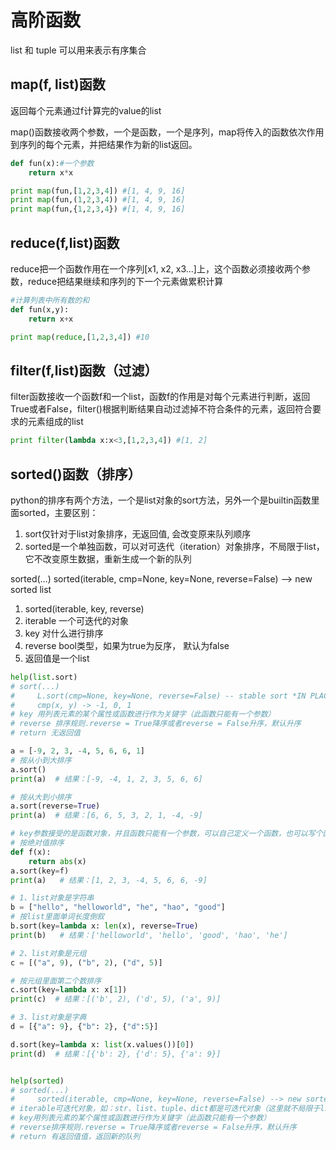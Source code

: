 # 高阶函数

list 和 tuple 可以用来表示有序集合


## map(f, list)函数
返回每个元素通过f计算完的value的list

map()函数接收两个参数，一个是函数，一个是序列，map将传入的函数依次作用到序列的每个元素，并把结果作为新的list返回。
```python
def fun(x):#一个参数
    return x*x

print map(fun,[1,2,3,4]) #[1, 4, 9, 16]
print map(fun,(1,2,3,4)) #[1, 4, 9, 16]
print map(fun,{1,2,3,4}) #[1, 4, 9, 16]
```

## reduce(f,list)函数
reduce把一个函数作用在一个序列[x1, x2, x3...]上，这个函数必须接收两个参数，reduce把结果继续和序列的下一个元素做累积计算

```python
#计算列表中所有数的和
def fun(x,y):
    return x+x

print map(reduce,[1,2,3,4]) #10
```
## filter(f,list)函数（过滤）
filter函数接收一个函数f和一个list，函数f的作用是对每个元素进行判断，返回True或者False，filter()根据判断结果自动过滤掉不符合条件的元素，返回符合要求的元素组成的list

```python
print filter(lambda x:x<3,[1,2,3,4]) #[1, 2]
```
## sorted()函数（排序）
python的排序有两个方法，一个是list对象的sort方法，另外一个是builtin函数里面sorted，主要区别：

1. sort仅针对于list对象排序，无返回值, 会改变原来队列顺序
1. sorted是一个单独函数，可以对可迭代（iteration）对象排序，不局限于list，它不改变原生数据，重新生成一个新的队列
    
sorted(...)
    sorted(iterable, cmp=None, key=None, reverse=False) --> new sorted list

1.  sorted(iterable, key, reverse)
1.  iterable  一个可迭代的对象
1.  key 对什么进行排序
1.  reverse  bool类型，如果为true为反序， 默认为false
1.  返回值是一个list

```python
help(list.sort)
# sort(...)
#     L.sort(cmp=None, key=None, reverse=False) -- stable sort *IN PLACE*;
#     cmp(x, y) -> -1, 0, 1
# key 用列表元素的某个属性或函数进行作为关键字（此函数只能有一个参数）
# reverse 排序规则.reverse = True降序或者reverse = False升序，默认升序
# return 无返回值

a = [-9, 2, 3, -4, 5, 6, 6, 1]
# 按从小到大排序
a.sort()
print(a)  # 结果：[-9, -4, 1, 2, 3, 5, 6, 6]

# 按从大到小排序
a.sort(reverse=True)
print(a)  # 结果：[6, 6, 5, 3, 2, 1, -4, -9]

# key参数接受的是函数对象，并且函数只能有一个参数，可以自己定义一个函数，也可以写个匿名函数（lambda）
# 按绝对值排序
def f(x):
    return abs(x)
a.sort(key=f)
print(a)   # 结果：[1, 2, 3, -4, 5, 6, 6, -9]

# 1、list对象是字符串
b = ["hello", "helloworld", "he", "hao", "good"]
# 按list里面单词长度倒叙
b.sort(key=lambda x: len(x), reverse=True)
print(b)   # 结果：['helloworld', 'hello', 'good', 'hao', 'he']

# 2、list对象是元组
c = [("a", 9), ("b", 2), ("d", 5)]

# 按元组里面第二个数排序
c.sort(key=lambda x: x[1])
print(c)  # 结果：[('b', 2), ('d', 5), ('a', 9)]

# 3、list对象是字典
d = [{"a": 9}, {"b": 2}, {"d":5}]

d.sort(key=lambda x: list(x.values())[0])
print(d)  # 结果：[{'b': 2}, {'d': 5}, {'a': 9}]


help(sorted)
# sorted(...)
#     sorted(iterable, cmp=None, key=None, reverse=False) --> new sorted list
# iterable可迭代对象，如：str、list、tuple、dict都是可迭代对象（这里就不局限于list了）
# key用列表元素的某个属性或函数进行作为关键字（此函数只能有一个参数）
# reverse排序规则.reverse = True降序或者reverse = False升序，默认升序
# return 有返回值值，返回新的队列
```











